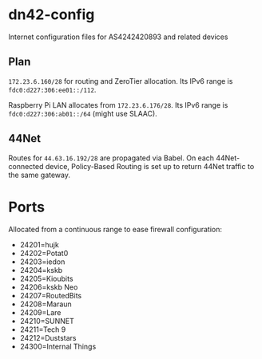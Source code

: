 # dn42-config
Internet configuration files for AS4242420893 and related devices

## Plan
`172.23.6.160/28` for routing and ZeroTier allocation. Its IPv6 range is `fdc0:d227:306:ee01::/112`.

Raspberry Pi LAN allocates from `172.23.6.176/28`. Its IPv6 range is `fdc0:d227:306:ab01::/64` (might use SLAAC).

## 44Net
Routes for `44.63.16.192/28` are propagated via Babel. On each 44Net-connected device, Policy-Based Routing is set up to return 44Net traffic to the same gateway.

# Ports
Allocated from a continuous range to ease firewall configuration:
- 24201=hujk
- 24202=Potat0
- 24203=iedon
- 24204=kskb
- 24205=Kioubits
- 24206=kskb Neo
- 24207=RoutedBits
- 24208=Maraun
- 24209=Lare
- 24210=SUNNET
- 24211=Tech 9
- 24212=Duststars
- 24300=Internal Things
